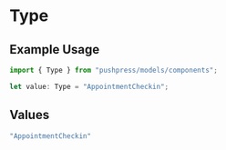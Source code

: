 # Type

## Example Usage

```typescript
import { Type } from "pushpress/models/components";

let value: Type = "AppointmentCheckin";
```

## Values

```typescript
"AppointmentCheckin"
```